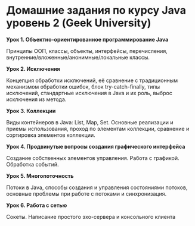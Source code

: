 # Домашние задания по курсу Java уровень 2 (Geek University)

__Урок 1. Объектно-ориентированное
программирование Java__

Принципы ООП, классы, объекты, интерфейсы, перечисления,
внутренние/вложенные/анонимные/локальные классы.

__Урок 2. Исключения__ 

Концепция обработки исключений, её сравнение с
традиционным механизмом обработки ошибок, блок
try-catch-finally, типы исключений, стандартные исключения в
Java и их роль, выброс исключения из метода.

__Урок 3. Коллекции__

Виды контейнеров в Java: List, Map, Set. Основные реализации
и приемы использования, проход по элементам коллекции,
сравнение и сортировка элементов коллекции.

__Урок 4. Продвинутые вопросы создания графического интерфейса__

Создание собственных элементов управления. Работа с
графикой. Обработка событий.

__Урок 5. Многопоточность__

Потоки в Java, способы создания и управления состояниями
потоков, основные проблемы при работе с потоками и
синхронизация.


__Урок 6. Работа с сетью__

Сокеты. Написание простого эхо-сервера и консольного
клиента
